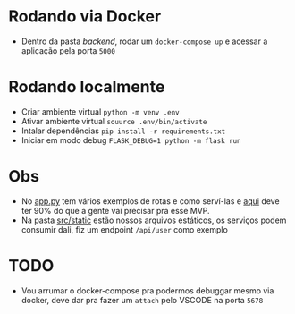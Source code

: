 # Rodando via Docker
- Dentro da pasta *backend*, rodar um `docker-compose up` e acessar a aplicação pela porta `5000`

# Rodando localmente
- Criar ambiente virtual `python -m venv .env`
- Ativar ambiente virtual `souurce .env/bin/activate`
- Intalar dependências `pip install -r requirements.txt`
- Iniciar em modo debug `FLASK_DEBUG=1 python -m flask run`

# Obs
- No [app.py](src/app.py) tem vários exemplos de rotas e como serví-las e [aqui](https://flask.palletsprojects.com/en/1.1.x/quickstart/#a-minimal-application) deve ter 90% do que a gente vai precisar pra esse MVP.
- Na pasta [src/static](src/static) estão nossos arquivos estáticos, os serviços podem consumir dali, fiz um endpoint `/api/user` como exemplo

# TODO
- Vou arrumar o docker-compose pra podermos debuggar mesmo via docker, deve dar pra fazer um `attach` pelo VSCODE na porta `5678`





